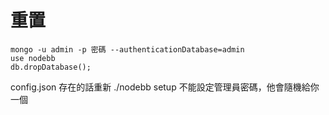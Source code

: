 # 重置

```
mongo -u admin -p 密碼 --authenticationDatabase=admin
use nodebb
db.dropDatabase();
```

config.json 存在的話重新 ./nodebb setup 不能設定管理員密碼，他會隨機給你一個

